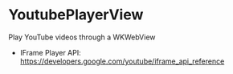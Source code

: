 # YoutubePlayerView
Play YouTube videos through a WKWebView

* IFrame Player API: https://developers.google.com/youtube/iframe_api_reference
